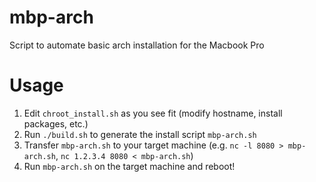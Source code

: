 # mbp-arch
Script to automate basic arch installation for the Macbook Pro

# Usage

1. Edit `chroot_install.sh` as you see fit (modify hostname, install packages, etc.)
2. Run `./build.sh` to generate the install script `mbp-arch.sh`
3. Transfer `mbp-arch.sh` to your target machine (e.g. `nc -l 8080 > mbp-arch.sh`, `nc 1.2.3.4 8080 < mbp-arch.sh`)
4. Run `mbp-arch.sh` on the target machine and reboot!
